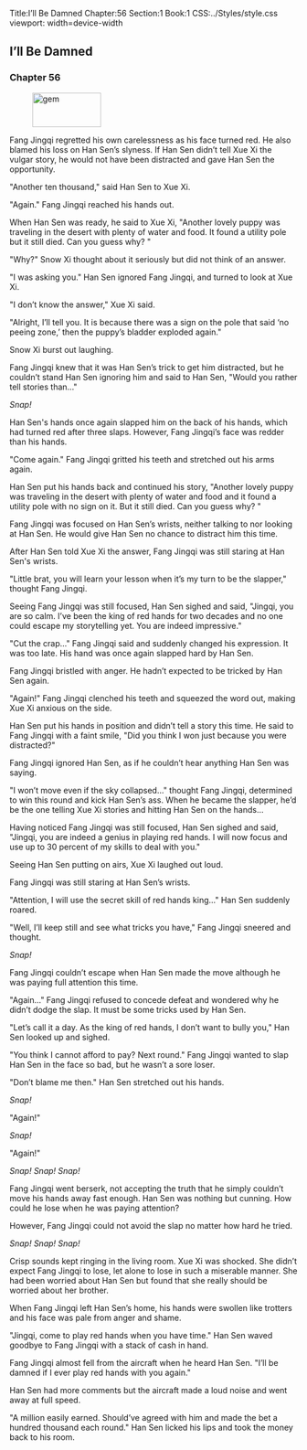 Title:I’ll Be Damned
Chapter:56
Section:1
Book:1
CSS:../Styles/style.css
viewport: width=device-width

## I’ll Be Damned
### Chapter 56

<figure>
	<img src="../Images/gem.gif" alt="gem" id="gem" width="120" height="60" />
</figure>


Fang Jingqi regretted his own carelessness as his face turned red. He also blamed his loss on Han Sen’s slyness. If Han Sen didn’t tell Xue Xi the vulgar story, he would not have been distracted and gave Han Sen the opportunity.

"Another ten thousand," said Han Sen to Xue Xi.

"Again." Fang Jingqi reached his hands out.

When Han Sen was ready, he said to Xue Xi, "Another lovely puppy was traveling in the desert with plenty of water and food. It found a utility pole but it still died. Can you guess why? "

"Why?" Snow Xi thought about it seriously but did not think of an answer.

"I was asking you." Han Sen ignored Fang Jingqi, and turned to look at Xue Xi.

"I don’t know the answer," Xue Xi said.

"Alright, I’ll tell you. It is because there was a sign on the pole that said ‘no peeing zone,’ then the puppy’s bladder exploded again."

Snow Xi burst out laughing.

Fang Jingqi knew that it was Han Sen’s trick to get him distracted, but he couldn’t stand Han Sen ignoring him and said to Han Sen, "Would you rather tell stories than..."

*Snap!*

Han Sen's hands once again slapped him on the back of his hands, which had turned red after three slaps. However, Fang Jingqi’s face was redder than his hands.

"Come again." Fang Jingqi gritted his teeth and stretched out his arms again.

Han Sen put his hands back and continued his story, "Another lovely puppy was traveling in the desert with plenty of water and food and it found a utility pole with no sign on it. But it still died. Can you guess why? "

Fang Jingqi was focused on Han Sen’s wrists, neither talking to nor looking at Han Sen. He would give Han Sen no chance to distract him this time.

After Han Sen told Xue Xi the answer, Fang Jingqi was still staring at Han Sen's wrists.

"Little brat, you will learn your lesson when it’s my turn to be the slapper," thought Fang Jingqi.

Seeing Fang Jingqi was still focused, Han Sen sighed and said, "Jingqi, you are so calm. I’ve been the king of red hands for two decades and no one could escape my storytelling yet. You are indeed impressive."

"Cut the crap..." Fang Jingqi said and suddenly changed his expression. It was too late. His hand was once again slapped hard by Han Sen.

Fang Jingqi bristled with anger. He hadn’t expected to be tricked by Han Sen again.

"Again!" Fang Jingqi clenched his teeth and squeezed the word out, making Xue Xi anxious on the side.

Han Sen put his hands in position and didn’t tell a story this time. He said to Fang Jingqi with a faint smile, "Did you think I won just because you were distracted?"

Fang Jingqi ignored Han Sen, as if he couldn’t hear anything Han Sen was saying.

"I won’t move even if the sky collapsed..." thought Fang Jingqi, determined to win this round and kick Han Sen’s ass. When he became the slapper, he’d be the one telling Xue Xi stories and hitting Han Sen on the hands…

Having noticed Fang Jingqi was still focused, Han Sen sighed and said, "Jingqi, you are indeed a genius in playing red hands. I will now focus and use up to 30 percent of my skills to deal with you."

Seeing Han Sen putting on airs, Xue Xi laughed out loud.

Fang Jingqi was still staring at Han Sen’s wrists.

"Attention, I will use the secret skill of red hands king..." Han Sen suddenly roared.

"Well, I’ll keep still and see what tricks you have," Fang Jingqi sneered and thought.

*Snap!*

Fang Jingqi couldn’t escape when Han Sen made the move although he was paying full attention this time.

"Again..." Fang Jingqi refused to concede defeat and wondered why he didn’t dodge the slap. It must be some tricks used by Han Sen.

"Let’s call it a day. As the king of red hands, I don’t want to bully you," Han Sen looked up and sighed.

"You think I cannot afford to pay? Next round." Fang Jingqi wanted to slap Han Sen in the face so bad, but he wasn’t a sore loser.

"Don’t blame me then." Han Sen stretched out his hands.

*Snap!*

"Again!"

*Snap!*

"Again!"

*Snap! Snap! Snap!*

Fang Jingqi went berserk, not accepting the truth that he simply couldn’t move his hands away fast enough. Han Sen was nothing but cunning. How could he lose when he was paying attention?

However, Fang Jingqi could not avoid the slap no matter how hard he tried.

*Snap! Snap! Snap!*

Crisp sounds kept ringing in the living room. Xue Xi was shocked. She didn’t expect Fang Jingqi to lose, let alone to lose in such a miserable manner. She had been worried about Han Sen but found that she really should be worried about her brother.

When Fang Jingqi left Han Sen’s home, his hands were swollen like trotters and his face was pale from anger and shame.

"Jingqi, come to play red hands when you have time." Han Sen waved goodbye to Fang Jingqi with a stack of cash in hand.

Fang Jingqi almost fell from the aircraft when he heard Han Sen. "I’ll be damned if I ever play red hands with you again."

Han Sen had more comments but the aircraft made a loud noise and went away at full speed.

"A million easily earned. Should’ve agreed with him and made the bet a hundred thousand each round." Han Sen licked his lips and took the money back to his room.